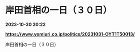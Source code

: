 # 岸田首相の一日（３０日）

**2023-10-30 20:22**

**https://www.yomiuri.co.jp/politics/20231031-OYT1T50013/**

岸田首相の一日（３０日）